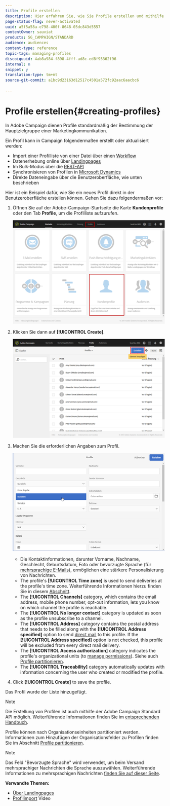```yaml
---
title: Profile erstellen
description: Hier erfahren Sie, wie Sie Profile erstellen und mithilfe von APIs Daten zu Ihren Kontakten erheben. Lernen Sie außerdem den Gebrauch von Importfunktionen, die Umsetzung von Online-Akquise-Strategien sowie die automatische oder manuelle Aktualisierung Ihrer Daten.
page-status-flag: never-activated
uuid: a5f5a58a-e798-400f-8648-05dc843d5557
contentOwner: sauviat
products: SG_CAMPAIGN/STANDARD
audience: audiences
content-type: reference
topic-tags: managing-profiles
discoiquuid: 4ab8a984-f898-4fff-ad8c-ed8f95362f96
internal: n
snippet: y
translation-type: tm+mt
source-git-commit: a1bc9d23163d12517c4501a572fc92aac6aacbc6

---
```



# Profile erstellen{#creating-profiles}

In Adobe Campaign dienen Profile standardmäßig der Bestimmung der Hauptzielgruppe einer Marketingkommunikation.

Ein Profil kann in Campaign folgendermaßen erstellt oder aktualisiert werden:

* Import einer Profilliste von einer Datei über einen [Workflow](../../automating/using/importing-data.md#example--import-workflow-template)
* Datenerhebung online über [Landingpages](../../channels/using/getting-started-with-landing-pages.md)
* Im Bulk-Modus über die [REST-API](../../api/using/about-campaign-standard-apis.md)
* Synchronisieren von Profilen in [Microsoft Dynamics](../../integrating/using/working-with-campaign-standard-and-microsoft-dynamics-365.md)
* Direkte Dateneingabe über die Benutzeroberfläche, wie unten beschrieben

Hier ist ein Beispiel dafür, wie Sie ein neues Profil direkt in der Benutzeroberfläche erstellen können. Gehen Sie dazu folgendermaßen vor:

1. Öffnen Sie auf der Adobe-Campaign-Startseite die Karte **Kundenprofile** oder den Tab **Profile**, um die Profilliste aufzurufen.

   ![](assets/profile_creation_1.png)

1. Klicken Sie dann auf **[!UICONTROL Create]**.

   ![](assets/profile_creation.png)

1. Machen Sie die erforderlichen Angaben zum Profil.

   ![](assets/profile_creation1.png)

   * Die Kontaktinformationen, darunter Vorname, Nachname, Geschlecht, Geburtsdatum, Foto oder bevorzugte Sprache (für [mehrsprachige E-Mails](../../channels/using/creating-a-multilingual-email.md)), ermöglichen eine stärkere Personalisierung von Nachrichten.
   * The profile&#39;s **[!UICONTROL Time zone]** is used to send deliveries at the profile&#39;s time zone. Weiterführende Informationen hierzu finden Sie in diesem [Abschnitt](../../sending/using/sending-messages-at-the-recipient-s-time-zone.md).
   * The **[!UICONTROL Channels]** category, which contains the email address, mobile phone number, opt-out information, lets you know on which channel the profile is reachable.
   * The **[!UICONTROL No longer contact]** category is updated as soon as the profile unsubscribe to a channel.
   * The **[!UICONTROL Address]** category contains the postal address that needs to be filled along with the **[!UICONTROL Address specified]** option to send [direct mail](../../channels/using/about-direct-mail.md) to this profile. If the **[!UICONTROL Address specified]** option is not checked, this profile will be excluded from every direct mail delivery.
   * The **[!UICONTROL Access authorization]** category indicates the profile&#39;s organizational units (to [manage permissions](../../administration/using/about-access-management.md)). Siehe auch [Profile partitionieren](../../administration/using/organizational-units.md#partitioning-profiles).
   * The **[!UICONTROL Traceability]** category automatically updates with information concerning the user who created or modified the profile.

1. Click **[!UICONTROL Create]** to save the profile.

Das Profil wurde der Liste hinzugefügt.

>[!NOTE]
>
>Die Erstellung von Profilen ist auch mithilfe der Adobe Campaign Standard API möglich. Weiterführende Informationen finden Sie im [entsprechenden Handbuch](../../api/using/creating-profiles.md).

Profile können nach Organisationseinheiten partitioniert werden. Informationen zum Hinzufügen der Organisationsfelder zu Profilen finden Sie im Abschnitt [Profile partitionieren](../../administration/using/organizational-units.md#partitioning-profiles).

>[!NOTE]
>
>Das Feld &quot;Bevorzugte Sprache&quot; wird verwendet, um beim Versand mehrsprachiger Nachrichten die Sprache auszuwählen. Weiterführende Informationen zu mehrsprachigen Nachrichten [finden Sie auf dieser Seite](../../channels/using/creating-a-multilingual-email.md).

**Verwandte Themen:**

* [Über Landingpages](../../channels/using/getting-started-with-landing-pages.md)
* [Profilimport](https://video.tv.adobe.com/v/24993?captions=ger) Video
